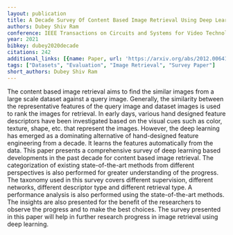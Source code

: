 ```yaml
---
layout: publication
title: A Decade Survey Of Content Based Image Retrieval Using Deep Learning
authors: Dubey Shiv Ram
conference: IEEE Transactions on Circuits and Systems for Video Technology
year: 2021
bibkey: dubey2020decade
citations: 242
additional_links: [{name: Paper, url: 'https://arxiv.org/abs/2012.00641'}]
tags: ["Datasets", "Evaluation", "Image Retrieval", "Survey Paper"]
short_authors: Dubey Shiv Ram
---
```

The content based image retrieval aims to find the similar images from a
large scale dataset against a query image. Generally, the similarity between
the representative features of the query image and dataset images is used to
rank the images for retrieval. In early days, various hand designed feature
descriptors have been investigated based on the visual cues such as color,
texture, shape, etc. that represent the images. However, the deep learning has
emerged as a dominating alternative of hand-designed feature engineering from a
decade. It learns the features automatically from the data. This paper presents
a comprehensive survey of deep learning based developments in the past decade
for content based image retrieval. The categorization of existing
state-of-the-art methods from different perspectives is also performed for
greater understanding of the progress. The taxonomy used in this survey covers
different supervision, different networks, different descriptor type and
different retrieval type. A performance analysis is also performed using the
state-of-the-art methods. The insights are also presented for the benefit of
the researchers to observe the progress and to make the best choices. The
survey presented in this paper will help in further research progress in image
retrieval using deep learning.